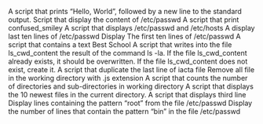 A script that prints “Hello, World”, followed by a new line to the standard output.
Script that display the content of /etc/passwd
A script that print confused_smiley
A script that displays /etc/passwd and /etc/hosts
A display last ten lines of /etc/passwd
Display The first ten lines of /etc/passwd
A script that contains a text Best School
A script that writes into the file ls_cwd_content the result of the command ls -la. If the file ls_cwd_content already exists, it should be overwritten. If the file ls_cwd_content does not exist, create it.
A script that duplicate the last line of iacta file
Remove all file in the working directory with .js extension
A script that counts the number of directories and sub-directories in working directory
A script that displays the 10 newest files in the current directory.
A script that displays third line
Display lines containing the pattern “root” from the file /etc/passwd
Display the number of lines that contain the pattern “bin” in the file /etc/passwd

